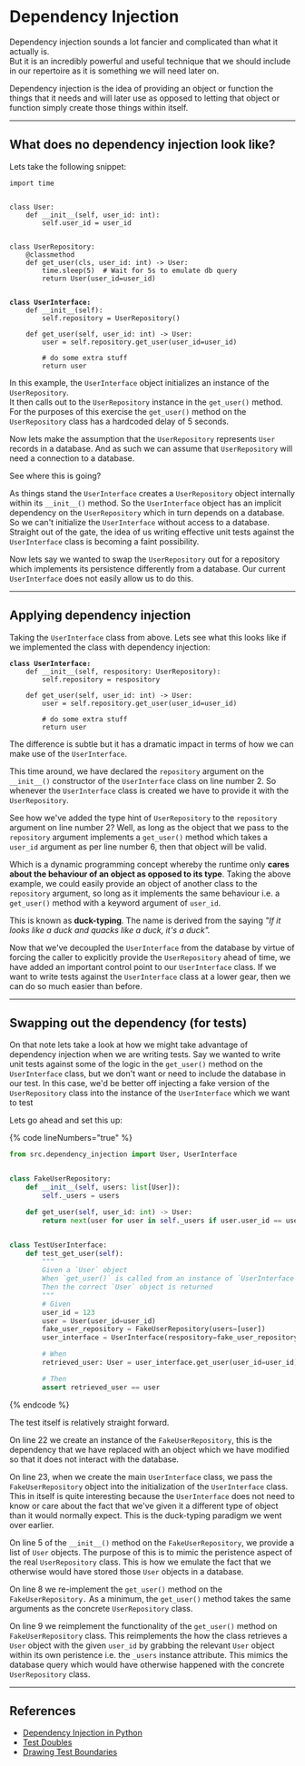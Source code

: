 # Dependency Injection

Dependency injection sounds a lot fancier and complicated than what it actually is. \
But it is an incredibly powerful and useful technique that we should include in our repertoire as it is something we will need later on.

Dependency injection is the idea of providing an object or function the things that it needs and will later use as opposed to letting that object or function simply create those things within itself.&#x20;

***

## What does no dependency injection look like?

Lets take the following snippet:

<pre class="language-python"><code class="lang-python">import time


class User:
    def __init__(self, user_id: int):
        self.user_id = user_id


class UserRepository:
    @classmethod
    def get_user(cls, user_id: int) -> User:
        time.sleep(5)  # Wait for 5s to emulate db query
        return User(user_id=user_id)


<strong>class UserInterface:
</strong>    def __init__(self):
        self.repository = UserRepository()

    def get_user(self, user_id: int) -> User:
        user = self.repository.get_user(user_id=user_id)
        
        # do some extra stuff
        return user
</code></pre>

In this example, the `UserInterface` object initializes an instance of the `UserRepository`.\
It then calls out to the `UserRepository` instance in the `get_user()` method. For the purposes of this exercise the `get_user()` method on the `UserRepository` class has a hardcoded delay of  5 seconds.

Now lets make the assumption that the `UserRepository` represents `User` records in a database. And as such we can assume that `UserRepository` will need a connection to a database.&#x20;

See where this is going?&#x20;

As things stand the `UserInterface` creates a `UserRepository` object internally within its `__init__()` method. So the `UserInterface` object has an implicit dependency on the `UserRepository` which in turn depends on a database. So we can't initialize the `UserInterface` without access to a database. Straight out of the gate, the idea of us writing effective unit tests against the `UserInterface` class is becoming a faint possibility.

Now lets say we wanted to swap the `UserRepository` out for a repository which implements its persistence differently from a database. Our current `UserInterface` does not easily allow us to do this.

***

## Applying dependency injection

Taking the `UserInterface` class from above. Lets see what this looks like if we implemented the class with dependency injection:

<pre class="language-python" data-line-numbers><code class="lang-python"><strong>class UserInterface:
</strong>    def __init__(self, respository: UserRepository):
        self.repository = respository

    def get_user(self, user_id: int) -> User:
        user = self.repository.get_user(user_id=user_id)
        
        # do some extra stuff
        return user
</code></pre>

The difference is subtle but it has a dramatic impact in terms of how we can make use of the `UserInterface`.

This time around, we have declared the `repository` argument on the `__init__()` constructor of the `UserInterface` class on line number 2. So whenever the `UserInterface` class is created we have to provide it with the `UserRepository`.

See how we've added the type hint of  `UserRepository` to the `repository` argument on line number 2? Well, as long as the object that we pass to the `repository` argument implements a `get_user()` method which takes a `user_id` argument as per line number 6, then that object will be valid.

Which is a dynamic programming concept whereby the runtime only **cares about the behaviour of an object as opposed to its type**. Taking the above example, we could easily provide an object of another class to the `repository` argument, so long as it implements the same behaviour i.e.  a `get_user()` method with a keyword argument of `user_id`.

This is known as **duck-typing**_._ The name is derived from the saying _"If it looks like a duck and quacks like a duck, it's a duck"._

Now that we've decoupled the `UserInterface` from the database by virtue of forcing the caller to explicitly provide the `UserRepository` ahead of time, we have added an important control point to our `UserInterface` class. If we want to write tests against the `UserInterface` class at a lower gear, then we can do so much easier than before.

***

## Swapping out the dependency (for tests)

On that note lets take a look at how we might take advantage of dependency injection when we are writing tests. Say we wanted to write unit tests against some of the logic in the `get_user()` method on the `UserInterface` class, but we don't want or need to include the database in our test. In this case, we'd be better off injecting a fake version of the `UserRepository` class into the instance of the `UserInterface` which we want to test

Lets go ahead and set this up:

{% code lineNumbers="true" %}
```python
from src.dependency_injection import User, UserInterface


class FakeUserRepository:
    def __init__(self, users: list[User]):
        self._users = users

    def get_user(self, user_id: int) -> User:
        return next(user for user in self._users if user.user_id == user_id)


class TestUserInterface:
    def test_get_user(self):
        """
        Given a `User` object
        When `get_user()` is called from an instance of `UserInterface`
        Then the correct `User` object is returned
        """
        # Given
        user_id = 123
        user = User(user_id=user_id)
        fake_user_repository = FakeUserRepository(users=[user])
        user_interface = UserInterface(respository=fake_user_repository)

        # When
        retrieved_user: User = user_interface.get_user(user_id=user_id)

        # Then
        assert retrieved_user == user
```
{% endcode %}

The test itself is relatively straight forward.&#x20;

On line 22 we create an instance of the `FakeUserRepository`, this is the dependency that we have replaced with an object which we have modified so that it does not interact with the database.&#x20;

On line 23, when we create the main `UserInterface` class, we pass the `FakeUserRepository` object into the initialization of the `UserInterface` class. This in itself is quite interesting because the `UserInterface` does not need to know or care about the fact that we've given it a different type of object than it would normally expect. This is the duck-typing paradigm we went over earlier.

On line 5 of the `__init__()` method on the `FakeUserRepository`, we provide a list of `User` objects.  The purpose of this is to mimic the peristence aspect of the real `UserRepository` class. This is how we emulate the fact that we otherwise would have stored those `User` objects in a database.

On line 8 we re-implement the `get_user()` method on the `FakeUserRepository.` As a minimum, the `get_user()` method takes the same arguments as the concrete `UserRepository` class.

On line 9 we reimplement the functionality of the `get_user()` method on `FakeUserRepository` class. This reimplements the how the class retrieves a `User` object with the given `user_id` by grabbing the relevant `User` object within its own peristence i.e. the `_users` instance attribute. This mimics the database query which would have otherwise happened with the concrete `UserRepository` class.&#x20;

***

## References

* [Dependency Injection in Python](https://www.afaanashiq.com/python/dependency-injection-in-python/)
* [Test Doubles](https://www.afaanashiq.com/code/test-doubles/)
* [Drawing Test Boundaries](https://www.afaanashiq.com/code/drawing-test-boundaries/)
